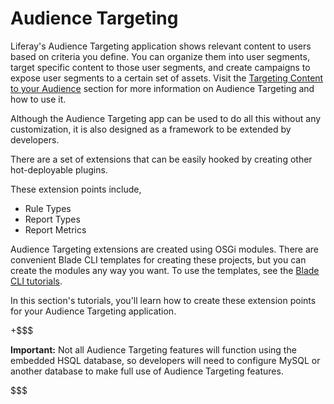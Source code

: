 # Audience Targeting [](id=audience-targeting)

Liferay's Audience Targeting application shows relevant content to users based 
on criteria you define. You can organize them into user segments, target 
specific content to those user segments, and create campaigns to expose user segments to a certain set of assets. Visit the
[Targeting Content to your Audience](/discover/portal/-/knowledge_base/7-1/targeting-content-to-your-audience)
section for more information on Audience Targeting and how to use it.

Although the Audience Targeting app can be used to do all this without any 
customization, it is also designed as a framework to be extended by
developers.

There are a set of extensions that can be easily hooked by creating other
hot-deployable plugins. 

These extension points include,

* Rule Types
* Report Types
* Report Metrics

Audience Targeting extensions are created using OSGi modules. There are
convenient Blade CLI templates for creating these projects, but you can create
the modules any way you want. To use the templates, see the
[Blade CLI tutorials](/develop/tutorials/-/knowledge_base/7-1/blade-cli).

In this section's tutorials, you'll learn how to create these extension points
for your Audience Targeting application.

+$$$

**Important:** Not all Audience Targeting features will function using the embedded HSQL database, so developers will need to configure MySQL or another database to make full use of Audience Targeting features.

$$$

